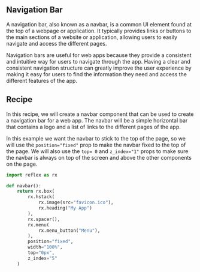 ## Navigation Bar

A navigation bar, also known as a navbar, is a common UI element found at the top of a webpage or application.
It typically provides links or buttons to the main sections of a website or application, allowing users to easily navigate and access the different pages.

Navigation bars are useful for web apps because they provide a consistent and intuitive way for users to navigate through the app.
Having a clear and consistent navigation structure can greatly improve the user experience by making it easy for users to find the information they need and access the different features of the app.


## Recipe

In this recipe, we will create a navbar component that can be used to create a navigation bar for a web app.
The navbar will be a simple horizontal bar that contains a logo and a list of links to the different pages of the app.

In this example we want the navbar to stick to the top of the page, so we will use the `position="fixed"` 
 prop to make the navbar fixed to the top of the page.
We will also use the `top= 0` and `z_index="1"` props to make sure the navbar is always on top of the screen and above the other components on the page.

```python
import reflex as rx

def navbar():
    return rx.box(
        rx.hstack(
            rx.image(src="favicon.ico"),
            rx.heading("My App")
        ),
        rx.spacer(),
        rx.menu(
            rx.menu_button("Menu"),
        ),
        position="fixed",
        width="100%",
        top="0px",
        z_index="5"
    )
```